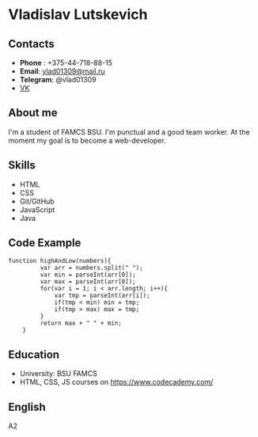 # Vladislav Lutskevich 

## Contacts 
- **Phone** : +375-44-718-88-15
- **Email**: vlad01309@mail.ru
- **Telegram**: @vlad01309
- [VK](https://vk.com/id143152054)

## About me 
I'm a student of FAMCS BSU. I'm punctual and a good team worker. At the moment my goal is to become a web-developer.

## Skills 
- HTML
- CSS
- Git/GitHub
- JavaScript
- Java

## Code Example 
```
function highAndLow(numbers){
         var arr = numbers.split(" ");
         var min = parseInt(arr[0]);
         var max = parseInt(arr[0]);
         for(var i = 1; i < arr.length; i++){
             var tmp = parseInt(arr[i]);
             if(tmp < min) min = tmp;
             if(tmp > max) max = tmp;
         }
         return max + " " + min;
    }
```

## Education
- University: BSU FAMCS
- HTML, CSS, JS courses on https://www.codecademy.com/

## English
A2